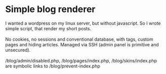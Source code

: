 # Simple blog renderer
I wanted a wordpress on my linux server, but without javascript. So I wrote simple script, that render my short posts.
<br><br>
No cookies, no sessions and conventional database, with tags, custom pages and hiding articles. Managed via SSH (admin panel is primitive and unsecured).
<br><br>
/blog/admin/disabled.php, /blog/pages/index.php, /blog/skins/index.php are symbolic links to /blog/prevent-index.php
